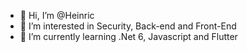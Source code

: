 - 👋 Hi, I’m @Heinric
- 👀 I’m interested in Security, Back-end and Front-End
- 🌱 I’m currently learning .Net 6, Javascript and Flutter

<!---
Heinric/Heinric is a ✨ special ✨ repository because its `README.md` (this file) appears on your GitHub profile.
You can click the Preview link to take a look at your changes.
--->
